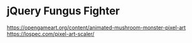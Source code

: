 # jQuery Fungus Fighter

https://opengameart.org/content/animated-mushroom-monster-pixel-art
https://lospec.com/pixel-art-scaler/
